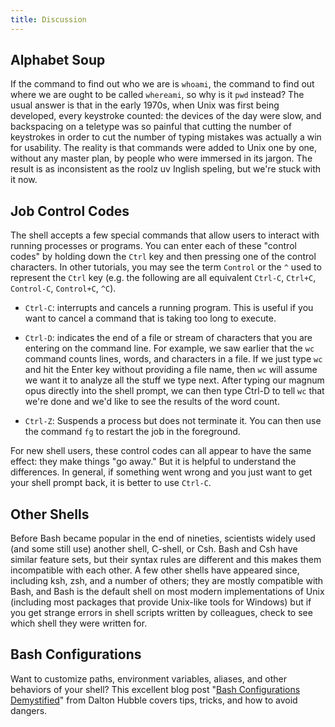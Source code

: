```yaml
---
title: Discussion
---
```


## Alphabet Soup

If the command to find out who we are is `whoami`, the command to find out where we are ought to be called `whereami`, so why is it `pwd` instead? The usual answer is that in the early 1970s, when Unix was first being developed, every keystroke counted: the devices of the day were slow, and backspacing on a teletype was so painful that cutting the number of keystrokes in order to cut the number of typing mistakes was actually a win for usability. The reality is that commands were added to Unix one by one, without any master plan, by people who were immersed in its jargon. The result is as inconsistent as the roolz uv Inglish speling, but we're stuck with it now.

## Job Control Codes

The shell accepts a few special commands that allow users to interact with running processes or programs. You can enter each of these "control codes" by holding down the `Ctrl` key and then pressing one of the control characters. In other tutorials, you may see the term `Control` or the `^` used to represent the `Ctrl` key (e.g. the following are all equivalent `Ctrl-C`, `Ctrl+C`, `Control-C`, `Control+C`, `^C`).

- `Ctrl-C`: interrupts and cancels a running program. This is useful if you want to cancel a command that is taking too long to execute.

- `Ctrl-D`: indicates the end of a file or stream of characters that you are entering on the command line. For example, we saw earlier that the `wc` command counts lines, words, and characters in a file. If we just type `wc` and hit the Enter key without providing a file name, then `wc` will assume we want it to analyze all the stuff we type next. After typing our magnum opus directly into the shell prompt, we can then type Ctrl-D to tell `wc` that we're done and we'd like to see the results of the word count.

- `Ctrl-Z`: Suspends a process but does not terminate it. You can then use the command `fg` to restart the job in the foreground.

For new shell users, these control codes can all appear to have the same effect: they make things "go away." But it is helpful to understand the differences. In general, if something went wrong and you just want to get your shell prompt back, it is better to use `Ctrl-C`.

## Other Shells

Before Bash became popular in the end of nineties, scientists widely used (and some still use) another shell, C-shell, or Csh. Bash and Csh have similar feature sets, but their syntax rules are different and this makes them incompatible with each other. A few other shells have appeared since, including ksh, zsh, and a number of others; they are mostly compatible with Bash, and Bash is the default shell on most modern implementations of Unix (including most packages that provide Unix-like tools for Windows) but if you get strange errors in shell scripts written by colleagues, check to see which shell they were written for.

## Bash Configurations

Want to customize paths, environment variables, aliases, and other behaviors of your shell? This excellent blog post "[Bash Configurations Demystified][bash-demystified]" from Dalton Hubble covers tips, tricks, and how to avoid dangers.

[bash-demystified]: https://blog.dghubble.io/posts/.bashprofile-.profile-and-.bashrc-conventions/



